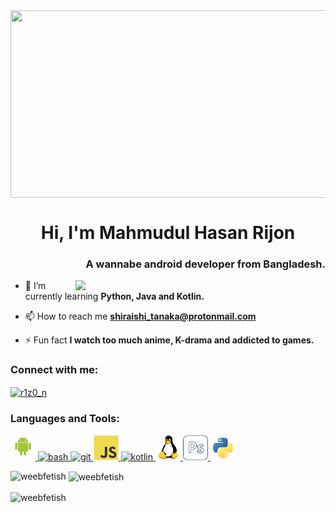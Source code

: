 <img align="center" height="300" width ="1000" src="https://i.kym-cdn.com/photos/images/original/000/805/627/fdc.gif">
<h1 align="center">Hi, I'm Mahmudul Hasan Rijon</h1>
<h3 align="right">A wannabe android developer from Bangladesh.</h3>
<img align="right" width ="400" src="https://media.tenor.com/ZtuVwa_2f1oAAAAC/kobayashi-san-chi-no-maid-dragon-anime.gif">
 
 - 🌱 I’m currently learning **Python, Java and Kotlin.**
 
 - 📫 How to reach me **shiraishi_tanaka@protonmail.com**
 
 - ⚡ Fun fact **I watch too much anime, K-drama and addicted to games.**

<h3 align="left">Connect with me:</h3>
<p align="left">
<a href="https://twitter.com/r1z0_n" target="blank"><img align="center" src="https://raw.githubusercontent.com/rahuldkjain/github-profile-readme-generator/master/src/images/icons/Social/twitter.svg" alt="r1z0_n" height="30" width="40" /></a>
</p>

<h3 align="left">Languages and Tools:</h3>
<p align="left"> <a href="https://developer.android.com" target="_blank" rel="noreferrer"> <img src="https://raw.githubusercontent.com/devicons/devicon/master/icons/android/android-original-wordmark.svg" alt="android" width="40" height="40"/> </a> <a href="https://www.gnu.org/software/bash/" target="_blank" rel="noreferrer"> <img src="https://www.vectorlogo.zone/logos/gnu_bash/gnu_bash-icon.svg" alt="bash" width="40" height="40"/> </a> <a href="https://git-scm.com/" target="_blank" rel="noreferrer"> <img src="https://www.vectorlogo.zone/logos/git-scm/git-scm-icon.svg" alt="git" width="40" height="40"/> </a> <a href="https://developer.mozilla.org/en-US/docs/Web/JavaScript" target="_blank" rel="noreferrer"> <img src="https://raw.githubusercontent.com/devicons/devicon/master/icons/javascript/javascript-original.svg" alt="javascript" width="40" height="40"/> </a> <a href="https://kotlinlang.org" target="_blank" rel="noreferrer"> <img src="https://www.vectorlogo.zone/logos/kotlinlang/kotlinlang-icon.svg" alt="kotlin" width="40" height="40"/> </a> <a href="https://www.linux.org/" target="_blank" rel="noreferrer"> <img src="https://raw.githubusercontent.com/devicons/devicon/master/icons/linux/linux-original.svg" alt="linux" width="40" height="40"/> </a> <a href="https://www.photoshop.com/en" target="_blank" rel="noreferrer"> <img src="https://raw.githubusercontent.com/devicons/devicon/master/icons/photoshop/photoshop-line.svg" alt="photoshop" width="40" height="40"/> </a> <a href="https://www.python.org" target="_blank" rel="noreferrer"> <img src="https://raw.githubusercontent.com/devicons/devicon/master/icons/python/python-original.svg" alt="python" width="40" height="40"/> </a> </p>

<p><img align="left" src="https://github-readme-stats.vercel.app/api/top-langs?username=weebfetish&show_icons=true&locale=en&layout=compact" alt="weebfetish" /></p>

<p>&nbsp;<img align="center" src="https://github-readme-stats.vercel.app/api?username=weebfetish&show_icons=true&locale=en" alt="weebfetish" /></p>

<p><img align="center" src="https://github-readme-streak-stats.herokuapp.com/?user=weebfetish&" alt="weebfetish" /></p>
